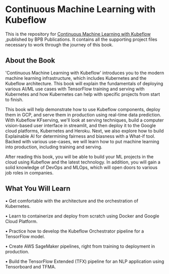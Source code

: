 # Continuous Machine Learning with Kubeflow

This is the repository for [Continuous Machine Learning with Kubeflow
](https://bpbonline.com/products/continuous-machine-learning-with-kubeflow-1?_pos=1&_sid=4fe365093&_ss=r),published by BPB Publications. It contains all the supporting project files necessary to work through the journey of this book.
## About the Book
'Continuous Machine Learning with Kubeflow' introduces you to the modern machine learning infrastructure, which includes Kubernetes and the Kubeflow architecture. This book will explain the fundamentals of deploying various AI/ML use cases with TensorFlow training and serving with Kubernetes and how Kubernetes can help with specific projects from start to finish.

This book will help demonstrate how to use Kubeflow components, deploy them in GCP, and serve them in production using real-time data prediction. With Kubeflow KFserving, we'll look at serving techniques, build a computer vision-based user interface in streamlit, and then deploy it to the Google cloud platforms, Kubernetes and Heroku.  Next, we also explore how to build Explainable AI for determining fairness and biasness with a What-if tool. Backed with various use-cases, we will learn how to put machine learning into production, including training and serving. 

After reading this book, you will be able to build your ML projects in the cloud using Kubeflow and the latest technology. In addition, you will gain a solid knowledge of DevOps and MLOps, which will open doors to various job roles in companies.
 
## What You Will Learn
•	Get comfortable with the architecture and the orchestration of Kubernetes.

•	Learn to containerize and deploy from scratch using Docker and Google Cloud Platform.

•	Practice how to develop the Kubeflow Orchestrator pipeline for a TensorFlow model.

•	Create AWS SageMaker pipelines, right from training to deployment in production.

•	Build the TensorFlow Extended (TFX) pipeline for an NLP application using Tensorboard and TFMA.
